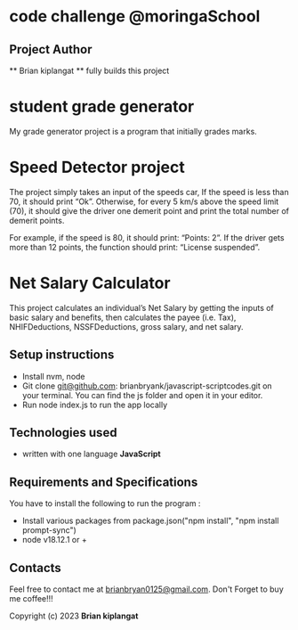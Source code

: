 # code challenge @moringaSchool

## Project Author
** Brian kiplangat ** fully builds this project

# student grade generator
My grade generator project is a program that initially grades marks.

# Speed Detector project

The project simply takes an input of the speeds car, If the speed is less than 70, it should print “Ok”.
 Otherwise, for every 5 km/s above the speed limit (70), 
 it should give the driver one demerit point and print the total number of demerit points.

For example, if the speed is 80, it should print: “Points: 2”. If the driver gets more than 12 points, 
the function should print: “License suspended”.




# Net Salary Calculator
This project calculates an individual’s Net Salary by getting the inputs of basic salary and benefits, 
then calculates the payee (i.e. Tax), NHIFDeductions, NSSFDeductions, gross salary, and net salary.



## Setup instructions
* Install nvm, node
* Git clone  git@github.com: brianbryank/javascript-scriptcodes.git on your terminal. You can find the js folder and open it in your editor.
* Run node index.js to run the app locally

## Technologies used
* written with one language **JavaScript** 

## Requirements and Specifications
 You have to install the following to run the program  :

* Install various packages from package.json("npm install", "npm install    prompt-sync")
* node v18.12.1  or +

## Contacts
Feel free to contact me at brianbryan0125@gmail.com.  Don't Forget to buy me coffee!!!

Copyright (c) 2023 **Brian kiplangat**